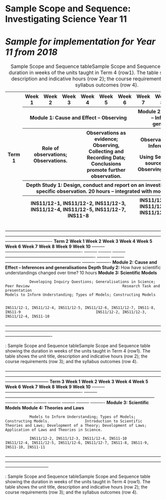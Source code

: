 # 

# Sample Scope and Sequence: Investigating Science Year 11

# *Sample for implementation for Year 11 from 2018*

<table>
<caption>Sample Scope and Sequence tableSample Scope and Sequence table showing the duration in weeks of the units taught in Term 4 (row1). The table shows the unit title, description and indicative hours (row 2); the course requirements (row 3); and the syllabus outcomes (row 4).</caption>
<colgroup>
<col style="width: 2%" />
<col style="width: 9%" />
<col style="width: 9%" />
<col style="width: 9%" />
<col style="width: 9%" />
<col style="width: 9%" />
<col style="width: 9%" />
<col style="width: 9%" />
<col style="width: 9%" />
<col style="width: 9%" />
<col style="width: 9%" />
</colgroup>
<thead>
<tr>
<th rowspan="5" style="text-align: center;"><strong>Term 1</strong></th>
<th style="text-align: center;"><strong>Week 1</strong></th>
<th style="text-align: center;"><strong>Week 2</strong></th>
<th style="text-align: center;"><strong>Week 3</strong></th>
<th style="text-align: center;"><strong>Week 4</strong></th>
<th style="text-align: center;"><strong>Week 5</strong></th>
<th style="text-align: center;"><strong>Week 6</strong></th>
<th style="text-align: center;"><strong>Week 7</strong></th>
<th style="text-align: center;"><strong>Week 8</strong></th>
<th style="text-align: center;"><strong>Week 9</strong></th>
<th style="text-align: center;"><strong>Week 10</strong></th>
</tr>
<tr>
<th colspan="6"><strong>Module 1:</strong> <strong>Cause and Effect – Observing</strong></th>
<th colspan="4"><strong>Module 2: Cause and Effect – Inferences and generalisations</strong></th>
</tr>
<tr>
<th colspan="3">Role of observations; Observations.</th>
<th colspan="3">Observations as evidence; Observing, Collecting and Recording Data; Conclusions promote further observation.</th>
<th colspan="3"><p>Observations and Inferences;</p>
<p>Using Secondary-sourced Data; Observing Patterns.</p></th>
<th></th>
</tr>
<tr>
<th colspan="10"><strong>Depth Study 1:</strong> Design, conduct and report on an investigation based on a specific observation. 20 hours – integrated with modules 1 and 2.</th>
</tr>
<tr>
<th colspan="6">INS11/12-1, INS11/12-2, INS11/12-3, INS11/12-4, INS11/12-5, INS11/12-7, INS11-8</th>
<th colspan="4">INS11/12-1, INS11/12-2, INS11/12-3, INS11/12-4, INS11/12-5, INS11/12-7, INS11-9</th>
</tr>
</thead>
<tbody>
</tbody>
</table>

  –––––––––––––––––––––––––––––––––––––––––––––––––––––––––––––––––––––––––––––––––––––––––––––––––––––––––––––––––––––––––––––––––––––––––––––––––––––––––––––––––––––-
  **Term 2**   **Week 1**                                                              **Week 2**   **Week 3**   **Week 4**   **Week 5**                                                                          **Week 6**   **Week 7**   **Week 8**                                                             **Week 9**   **Week 10**
  –––––– –––––––––––––––––––––––––––––––––––- –––––– –––––– –––––– –––––––––––––––––––––––––––––––––––––––––- –––––– –––––– ––––––––––––––––––––––––––––––––––– –––––– ––––––-
               **Module 2:** **Cause and Effect – Inferences and generalisations**                                           **Depth Study 2:** How have scientific understandings changed over time? 10 hours                             **Module 3: Scientific Models**                                                     

               Developing Inquiry Questions; Generalisations in Science; Peer Review                                          Research Task and presentation                                                                                Models to Inform Understanding; Types of Models; Constructing Models                

                                                                                                                              INS11/12-1, INS11/12-4, INS11/12-5, INS11/12-6, INS11/12-7, INS11-8, INS11-9                                  INS11/12-2, INS11/12-3, INS11/12-4, INS11-10                                        
  –––––––––––––––––––––––––––––––––––––––––––––––––––––––––––––––––––––––––––––––––––––––––––––––––––––––––––––––––––––––––––––––––––––––––––––––––––––––––––––––––––––-

  : Sample Scope and Sequence tableSample Scope and Sequence table showing the duration in weeks of the units taught in Term 4 (row1). The table shows the unit title, description and indicative hours (row 2); the course requirements (row 3); and the syllabus outcomes (row 4).

  ––––––––––––––––––––––––––––––––––––––––––––––––––––––––––––––––––––––––––––––––––––––––––––––––––––––––––––––––––––––––––––––––––––––––––––––––––––––––––––––––––––
  **Term 3**   **Week 1**                                                              **Week 2**   **Week 3**                                                                                                                                 **Week 4**   **Week 5**   **Week 6**   **Week 7**   **Week 8**   **Week 9**   **Week 10**
  –––––– –––––––––––––––––––––––––––––––––––- –––––– ––––––––––––––––––––––––––––––––––––––––––––––––––––––––––––––––––––– –––––– –––––– –––––– –––––– –––––– –––––– ––––––-
               **Module 3:** **Scientific Models**                                                  **Module 4: Theories and Laws**                                                                                                                                                                                          

               Models to Inform Understanding; Types of Models; Constructing Models.                Introduction to Scientific Theories and Laws; Development of a Theory; Development of Laws; Application of Laws and Theories in Science.                                                                                 

               INS11/12-2, INS11/12-3, INS11/12-4, INS11-10                                         INS11/12-4, INS11/12-5, INS11/12-6, INS11/12-7, INS11-8, INS11-9, INS11-10, INS11-11                                                                                                                                     
  ––––––––––––––––––––––––––––––––––––––––––––––––––––––––––––––––––––––––––––––––––––––––––––––––––––––––––––––––––––––––––––––––––––––––––––––––––––––––––––––––––––

  : Sample Scope and Sequence tableSample Scope and Sequence table showing the duration in weeks of the units taught in Term 4 (row1). The table shows the unit title, description and indicative hours (row 2); the course requirements (row 3); and the syllabus outcomes (row 4).
